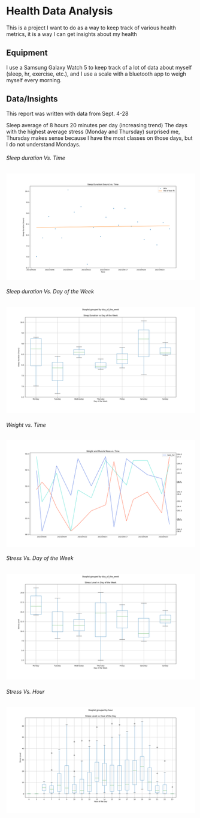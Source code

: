 # Health Data Analysis
This is a project I want to do as a way to keep track of various health metrics, it is a way I can get insights about my health

## Equipment
I use a Samsung Galaxy Watch 5 to keep track of a lot of data about myself (sleep, hr, exercise, etc.), and I use a scale with a bluetooth app to weigh myself every morning.

## Data/Insights
This report was written with data from Sept. 4-28 

Sleep average of 8 hours 20 minutes per day (increasing trend)
The days with the highest average stress (Monday and Thursday) surprised me, Thursday makes sense because I have the most classes on those days, but I do not understand Mondays.

###### Sleep duration Vs. Time
![scatter plot for sleep duration vs. time](figs/line_of_best_fit_for_sleep_duration_(hours)_vs._time.png)

###### Sleep duration Vs. Day of the Week
![box plot for sleep duration vs. day of the week](figs/box_and_whisker_for_sleep_duration_vs_day_of_the_week.png)

###### Weight vs. Time
![scatter plot for weight vs. time](figs/plot_for_weight_and_muscle_mass_vs._time.png)

###### Stress Vs. Day of the Week
![box plot for stress vs. day of the week](figs/box_and_whisker_for_stress_level_vs_day_of_the_week.png)

###### Stress Vs. Hour
![Alt text](figs/box_and_whisker_for_stress_level_vs_hour_of_the_day.png)